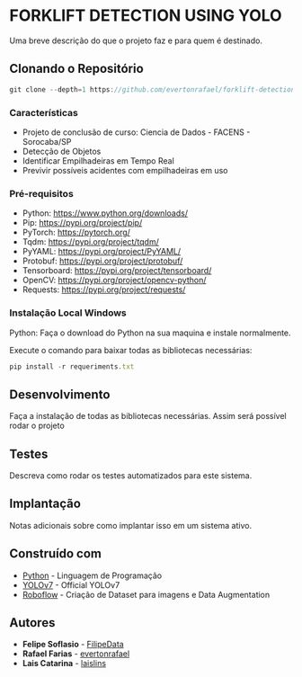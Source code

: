 # FORKLIFT DETECTION USING YOLO

Uma breve descrição do que o projeto faz e para quem é destinado.

## Clonando o Repositório

```javascript
git clone --depth=1 https://github.com/evertonrafael/forklift-detection-using-yolo
```

### Características

- Projeto de conclusão de curso: Ciencia de Dados - FACENS - Sorocaba/SP
- Detecção de Objetos
- Identificar Empilhadeiras em Tempo Real
- Previvir possíveis acidentes com empilhadeiras em uso

### Pré-requisitos

- Python: https://www.python.org/downloads/
- Pip: https://pypi.org/project/pip/
- PyTorch: https://pytorch.org/
- Tqdm: https://pypi.org/project/tqdm/
- PyYAML: https://pypi.org/project/PyYAML/
- Protobuf: https://pypi.org/project/protobuf/
- Tensorboard: https://pypi.org/project/tensorboard/
- OpenCV: https://pypi.org/project/opencv-python/
- Requests: https://pypi.org/project/requests/


### Instalação Local Windows
Python: Faça o download do Python na sua maquina e instale normalmente.

Execute o comando para baixar todas as bibliotecas necessárias:
```javascript
pip install -r requeriments.txt
```

## Desenvolvimento

Faça a instalação de todas as bibliotecas necessárias. Assim será possível rodar o projeto

## Testes

Descreva como rodar os testes automatizados para este sistema.

## Implantação

Notas adicionais sobre como implantar isso em um sistema ativo.

## Construído com

- [Python](https://www.python.org/) - Linguagem de Programação
- [YOLOv7](https://github.com/WongKinYiu/yolov7) - Official YOLOv7
- [Roboflow](https://roboflow.com/) - Criação de Dataset para imagens e Data Augmentation


## Autores

- **Felipe Soflasio** - [FilipeData](https://github.com/FilipeData)
- **Rafael Farias** - [evertonrafael](https://github.com/evertonrafael)
- **Lais Catarina** - [laislins](https://github.com/laislins)